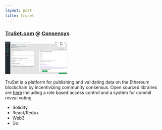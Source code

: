 ```yaml
---
layout: post
title: truset
---
```


<h3><a href='http://truset.com'>TruSet.com</a> @ <a href='http://consensys.net'>Consensys</a></h3>
<img src="./images/TruSet-regulator.png" width="200" height="*"/>
<p>
TruSet is a platform for publishing and validating data on the Ethereum blockchain by incentivizing community consensus.  Open sourced libraries are <a href='https://truset.github.io'>here</a> including a role based access control and a system for commit reveal voting
<p>
<ul>
<li>Solidity</li>
<li>React/Redux</li>
<li>Web3</li>
<li>Go</li>
</ul>
